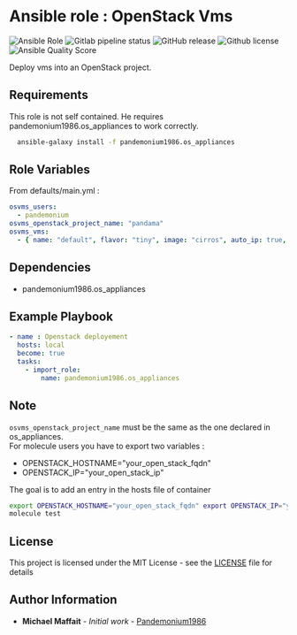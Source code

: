 # Ansible role : OpenStack Vms

![Ansible Role](https://img.shields.io/ansible/role/47135?logo=ansible)
![Gitlab pipeline status](https://img.shields.io/gitlab/pipeline/Pandemonium1986/ansible-role-os-vms?logo=gitlab)
![GitHub release](https://img.shields.io/github/release/Pandemonium1986/ansible-role-os-vms.svg?logo=github)
![Github license](https://img.shields.io/github/license/Pandemonium1986/ansible-role-os-vms.svg?logo=github)
![Ansible Quality Score](https://img.shields.io/ansible/quality/47135?logo=ansible)

Deploy vms into an OpenStack project.

## Requirements

This role is not self contained. He requires pandemonium1986.os_appliances to work correctly.

```sh
  ansible-galaxy install -f pandemonium1986.os_appliances
```

## Role Variables

From defaults/main.yml :

```yaml
osvms_users:
  - pandemonium
osvms_openstack_project_name: "pandama"
osvms_vms:
  - { name: "default", flavor: "tiny", image: "cirros", auto_ip: true, delete_fip: true, volume_size: 10 }
```

## Dependencies

-   pandemonium1986.os_appliances

## Example Playbook

```yaml
- name : Openstack deployement
  hosts: local
  become: true
  tasks:
    - import_role:
        name: pandemonium1986.os_appliances
```

## Note

`osvms_openstack_project_name` must be the same as the one declared in os_appliances.  
For molecule users you have to export two variables :

-   OPENSTACK_HOSTNAME="your_open_stack_fqdn"
-   OPENSTACK_IP="your_open_stack_ip"

The goal is to add an entry in the hosts file of container

```sh
export OPENSTACK_HOSTNAME="your_open_stack_fqdn" export OPENSTACK_IP="your_open_stack_ip"
molecule test
```

## License

This project is licensed under the MIT License - see the [LICENSE](./LICENSE) file for details

## Author Information

-   **Michael Maffait** - _Initial work_ - [Pandemonium1986](https://github.com/Pandemonium1986)
